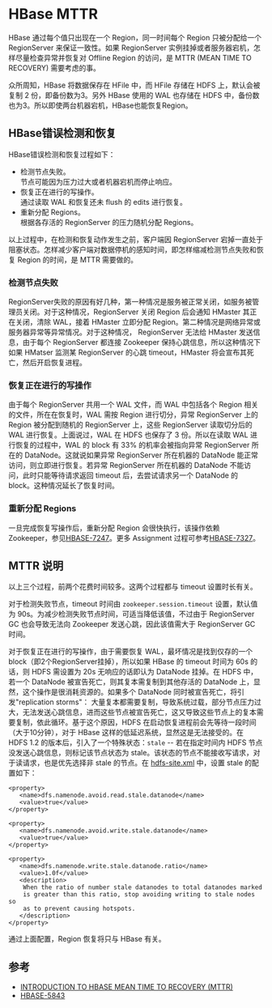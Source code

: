 # HBase MTTR
HBase 通过每个值只出现在一个 Region，同一时间每个 Region 只被分配给一个 RegionServer 来保证一致性。如果 RegionServer 实例挂掉或者服务器宕机，怎样尽量检查异常并恢复对 Offline Region 的访问，是 MTTR (MEAN TIME TO RECOVERY) 需要考虑的事。

众所周知，HBase 将数据保存在 HFile 中，而 HFile 存储在 HDFS 上，默认会被复制 2 份，即备份数为3。另外 HBase 使用的 WAL 也存储在 HDFS 中，备份数也为3。所以即使两台机器宕机，HBase也能恢复Region。

## HBase错误检测和恢复
HBase错误检测和恢复过程如下：

- 检测节点失败。        
  节点可能因为压力过大或者机器宕机而停止响应。
- 恢复正在进行的写操作。          
  通过读取 WAL 和恢复还未 flush 的 edits 进行恢复。
- 重新分配 Regions。         
  根据各存活的 RegionServer 的压力随机分配 Regions。

以上过程中，在检测和恢复动作发生之前，客户端因 RegionServer 宕掉一直处于阻塞状态。怎样减少客户端对数据停机的感知时间，即怎样缩减检测节点失败和恢复 Region 的时间，是 MTTR 需要做的。

### 检测节点失败
RegionServer失败的原因有好几种，第一种情况是服务被正常关闭，如服务被管理员关闭。对于这种情况，RegionServer 关闭 Region 后会通知 HMaster 其正在关闭，清除 WAL，接着 HMaster 立即分配 Region。第二种情况是网络异常或服务器异常等异常情况。对于这种情况， RegionServer 无法给 HMaster 发送信息，由于每个 RegionServer 都连接 Zookeeper 保持心跳信息，所以这种情况下如果 HMatser 监测某 RegionServer 的心跳 timeout，HMaster 将会宣布其死亡，然后开启恢复进程。

### 恢复正在进行的写操作  
由于每个 RegionServer 共用一个 WAL 文件，而 WAL 中包括各个 Region 相关的文件，所在在恢复时，WAL 需按 Region 进行切分，异常 RegionServer 上的 Region 被分配到随机的 RegionServer 上，这些 RegionServer 读取切分后的 WAL 进行恢复。上面说过，WAL 在 HDFS 也保存了 3 份。所以在读取 WAL 进行恢复的过程中，WAL 的 block 有 33% 的机率会被指向异常 RegionServer 所在的 DataNode。这就说如果异常 RegionServer 所在机器的 DataNode 能正常访问，则立即进行恢复。若异常 RegionServer 所在机器的 DataNode 不能访问，此时只能等待请求返回 timeout 后，去尝试请求另一个 DataNode 的 block。这种情况延长了恢复时间。

### 重新分配 Regions
一旦完成恢复写操作后，重新分配 Region 会很快执行，该操作依赖 Zookeeper，参见[HBASE-7247](https://issues.apache.org/jira/browse/HBASE-7247)。更多 Assignment 过程可参考[HBASE-7327](https://issues.apache.org/jira/browse/HBASE-7327)。

## MTTR 说明
以上三个过程，前两个花费时间较多。这两个过程都与 timeout 设置时长有关。

对于检测失败节点，timeout 时间由 `zookeeper.session.timeout` 设置，默认值为 90s。为减少检测失败节点时间，可适当降低该值，不过由于 RegionServer GC 也会导致无法向 Zookeeper 发送心跳，因此该值需大于 RegionServer GC 时间。

对于恢复正在进行的写操作，由于需要恢复 WAL，最坏情况是找到仅存的一个 block（即2个RegionServer挂掉），所以如果 HBase 的 timeout 时间为 60s 的话，则 HDFS 需设置为 20s 无响应的话即认为 DataNode 挂掉。在 HDFS 中，若一个 DataNode 被宣告死亡，则其复本需复制到其他存活的 DataNode 上，显然，这个操作是很消耗资源的。如果多个 DataNode 同时被宣告死亡，将引发"replication storms"： 大量复本都需要复制，导致系统过载，部分节点压力过大，无法发送心跳信息，进而这些节点被宣告死亡，这又导致这些节点上的复本需要复制，依此循环。基于这个原因，HDFS 在启动恢复进程前会先等待一段时间（大于10分钟），对于 HBase 这样的低延迟系统，显然这是无法接受的。在 HDFS 1.2 的版本后，引入了一个特殊状态：`stale` -- 若在指定时间内 HDFS 节点没发送心跳信息，则标记该节点状态为 stale。该状态的节点不能接收写请求，对于读请求，也是优先选择非 stale 的节点。在 [hdfs-site.xml](https://github.com/apache/hadoop/blob/branch-2.8.0/hadoop-hdfs-project/hadoop-hdfs/src/main/resources/hdfs-default.xml) 中，设置 stale 的配置如下：

```
<property>
   <name>dfs.namenode.avoid.read.stale.datanode</name>
   <value>true</value>
</property>

<property>
   <name>dfs.namenode.avoid.write.stale.datanode</name>
   <value>true</value>
</property>

<property>
   <name>dfs.namenode.write.stale.datanode.ratio</name>
   <value>1.0f</value>
   <description>
    When the ratio of number stale datanodes to total datanodes marked
    is greater than this ratio, stop avoiding writing to stale nodes so
    as to prevent causing hotspots.
   </description>
</property>
```

通过上面配置，Region 恢复将只与 HBase 有关。

## 参考
- [INTRODUCTION TO HBASE MEAN TIME TO RECOVERY (MTTR)](http://hortonworks.com/blog/introduction-to-hbase-mean-time-to-recover-mttr/)
- [HBASE-5843](https://issues.apache.org/jira/browse/HBASE-5843)
